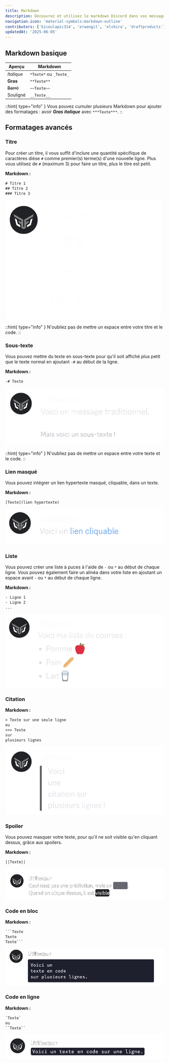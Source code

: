 ```yaml
---
title: Markdown
description: Découvrez et utilisez le markdown Discord dans vos messages.
navigation.icon: 'material-symbols:markdown-outline'
contributors: ['kicoulapic314', 'erwangit', 'elvhira', 'draftproducts']
updatedAt: '2025-06-05'
---
```


## Markdown basique

| **Aperçu** | **Markdown** |
|------------|--------------|
| *Italique* | `*Texte*` ou `_Texte_` |
| **Gras** | `**Texte**` |
| ~~Barré~~ | `~~Texte~~` |
| Souligné | `__Texte__` |

::hint{ type="info" }
  Vous pouvez cumuler plusieurs Markdown pour ajouter des formatages : avoir ***Gras italique*** avec `***Texte***`.
::

## Formatages avancés

### Titre

Pour créer un titre, il vous suffit d'inclure une quantité spécifique de caractères dièse `#` comme premier(s) terme(s) d'une nouvelle ligne.
Plus vous utilisez de `#` (maximum 3) pour faire un titre, plus le titre est petit.

**Markdown :**
```
# Titre 1
## Titre 2
### Titre 3
```
![Aperçu des titres](../assets/markdown/titre.png)

::hint{ type="info" }
  N'oubliez pas de mettre un espace entre votre titre et le code.
::

### Sous-texte

Vous pouvez mettre du texte en sous-texte pour qu'il soit affiché plus petit que le texte normal en ajoutant `-#` au début de la ligne.

**Markdown :**
```
-# Texte
```
![Aperçu d'un sous-texte](../assets/markdown/soustexte.png)

::hint{ type="info" }
  N'oubliez pas de mettre un espace entre votre texte et le code.
::

### Lien masqué

Vous pouvez intégrer un lien hypertexte masqué, cliquable, dans un texte.

**Markdown :**
```
[Texte](lien hypertexte)
```
![Aperçu d'un lien masqué](../assets/markdown/lien_masque.png)

### Liste

Vous pouvez créer une liste à puces à l'aide de `-` ou `*` au début de chaque ligne.
Vous pouvez également faire un alinéa dans votre liste en ajoutant un espace avant `-` ou `*` au début de chaque ligne.

**Markdown :**
```
- Ligne 1
- Ligne 2
...
```
![Aperçu d'une liste](../assets/markdown/liste.png)

### Citation

**Markdown :**
```
> Texte sur une seule ligne
ou
>>> Texte
sur
plusieurs lignes
```
![Aperçu d'une citation](../assets/markdown/citation.png)

### Spoiler

Vous pouvez masquer votre texte, pour qu'il ne soit visible qu'en cliquant dessus, grâce aux spoilers.

**Markdown :**
```
||Texte||
```
![Aperçu d'un spoiler](../assets/markdown/spoiler.png)

### Code en bloc

**Markdown :**
```
```Texte
Texte
Texte```
```
![Aperçu d'un code en bloc](../assets/markdown/code_block.png)

### Code en ligne
**Markdown :**
```
`Texte`
ou
``Texte``
```
![Aperçu d'un code en ligne](../assets/markdown/code_ligne.png)
